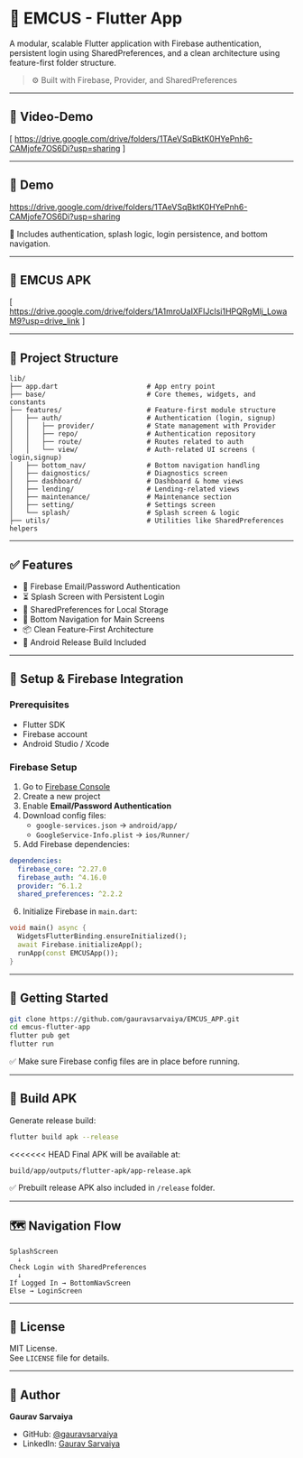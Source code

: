 
# 🚀 EMCUS - Flutter App

A modular, scalable Flutter application with Firebase authentication, persistent login using SharedPreferences, and a clean architecture using feature-first folder structure.

> ⚙️ Built with Firebase, Provider, and SharedPreferences

---

## 📸 Video-Demo

[ https://drive.google.com/drive/folders/1TAeVSqBktK0HYePnh6-CAMjofe7OS6Di?usp=sharing ]

---

## 📸 Demo

https://drive.google.com/drive/folders/1TAeVSqBktK0HYePnh6-CAMjofe7OS6Di?usp=sharing

🧪 Includes authentication, splash logic, login persistence, and bottom navigation.

---

## 📸 EMCUS APK

[ https://drive.google.com/drive/folders/1A1mroUaIXFIJcIsi1HPQRgMlj_LowaM9?usp=drive_link ]

---

## 📁 Project Structure

```
lib/
├── app.dart                      # App entry point
├── base/                         # Core themes, widgets, and constants
├── features/                     # Feature-first module structure
│   ├── auth/                     # Authentication (login, signup)
│   │   ├── provider/             # State management with Provider
│   │   ├── repo/                 # Authentication repository
│   │   ├── route/                # Routes related to auth
│   │   └── view/                 # Auth-related UI screens ( login,signup)
│   ├── bottom_nav/               # Bottom navigation handling
│   ├── daignostics/              # Diagnostics screen
│   ├── dashboard/                # Dashboard & home views
│   ├── lending/                  # Lending-related views
│   ├── maintenance/              # Maintenance section
│   ├── setting/                  # Settings screen
│   └── splash/                   # Splash screen & logic
├── utils/                        # Utilities like SharedPreferences helpers
```

---

## ✅ Features

- 🔐 Firebase Email/Password Authentication
- ⏳ Splash Screen with Persistent Login
- 💾 SharedPreferences for Local Storage
- 🧭 Bottom Navigation for Main Screens
- 📦 Clean Feature-First Architecture
- 📱 Android Release Build Included

---

## 🔧 Setup & Firebase Integration

### Prerequisites

- Flutter SDK
- Firebase account
- Android Studio / Xcode

### Firebase Setup

1. Go to [Firebase Console](https://console.firebase.google.com)
2. Create a new project
3. Enable **Email/Password Authentication**
4. Download config files:
    - `google-services.json` → `android/app/`
    - `GoogleService-Info.plist` → `ios/Runner/`
5. Add Firebase dependencies:

```yaml
dependencies:
  firebase_core: ^2.27.0
  firebase_auth: ^4.16.0
  provider: ^6.1.2
  shared_preferences: ^2.2.2
```

6. Initialize Firebase in `main.dart`:

```dart
void main() async {
  WidgetsFlutterBinding.ensureInitialized();
  await Firebase.initializeApp();
  runApp(const EMCUSApp());
}
```

---

## 🏃 Getting Started

```bash
git clone https://github.com/gauravsarvaiya/EMCUS_APP.git
cd emcus-flutter-app
flutter pub get
flutter run
```

✅ Make sure Firebase config files are in place before running.

---

## 🧪 Build APK

Generate release build:

```bash
flutter build apk --release
```

<<<<<<< HEAD
Final APK will be available at:  
```
build/app/outputs/flutter-apk/app-release.apk
```

✅ Prebuilt release APK also included in `/release` folder.

---

## 🗺️ Navigation Flow

```plaintext
SplashScreen
  ↓
Check Login with SharedPreferences
  ↓
If Logged In → BottomNavScreen
Else → LoginScreen
```

---
## 📄 License

MIT License.  
See `LICENSE` file for details.

---

## 👤 Author
**Gaurav Sarvaiya**

- GitHub: [@gauravsarvaiya](https://github.com/gauravsarvaiya)
- LinkedIn: [Gaurav Sarvaiya](https://www.linkedin.com/in/sgauravdev/)
  


